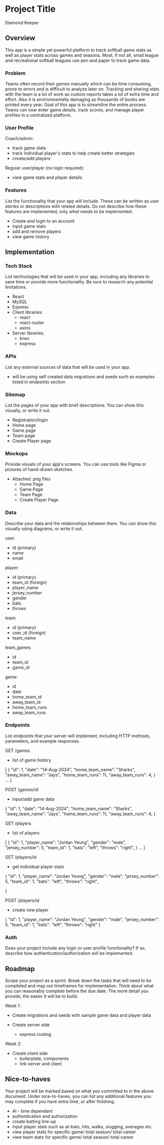 # Project Title

Diamond Keeper

## Overview

This app is a simple yet powerful platform to track softball game stats as well as player stats across games and seasons. Most, if not all, small league and recreational softball leagues use pen and paper to track game data.

### Problem

Teams often record their games manually which can be time consuming, prone to errors and is difficult to analyze later on. Tracking and sharing stats with the team is a lot of work as custom reports takes a lot of extra time and effort. Also it is environmentally damaging as thousands of books are printed every year. Goal of this app is to streamline the entire process. Teams can now enter game details, track scores, and manage player profiles in a centralized platform.

### User Profile

Coach/admin:

- track game stats
- track individual player's stats to help create better strategies
- create/add players

Regular user/player (no login required):

- view game stats and player details

### Features

List the functionality that your app will include. These can be written as user stories or descriptions with related details. Do not describe _how_ these features are implemented, only _what_ needs to be implemented.

- Create and login to an account
- input game stats
- add and remove players
- view game history

## Implementation

### Tech Stack

List technologies that will be used in your app, including any libraries to save time or provide more functionality. Be sure to research any potential limitations.

- React
- MySQL
- Express
- Client libraries:
  - react
  - react-router
  - axios
- Server libraries:
  - knex
  - express

### APIs

List any external sources of data that will be used in your app.

- will be using self created data migrations and seeds such as examples listed in endpoints section

### Sitemap

List the pages of your app with brief descriptions. You can show this visually, or write it out.

- Registration/login
- Home page
- Game page
- Team page
- Create Player page

### Mockups

Provide visuals of your app's screens. You can use tools like Figma or pictures of hand-drawn sketches.

- Attached .png files
  - Home Page
  - Game Page
  - Team Page
  - Create Player Page

### Data

Describe your data and the relationships between them. You can show this visually using diagrams, or write it out.

user:

- id (primary)
- name
- email

player:

- id (primary)
- team_id (foreign)
- player_name
- jersey_number
- gender
- bats
- throws

team:

- id (primary)
- user_id (foreign)
- team_name

team_games

- id
- team_id
- game_id

game:

- id
- date
- home_team_id
- away_team_id
- home_team_runs
- away_team_runs

### Endpoints

List endpoints that your server will implement, including HTTP methods, parameters, and example responses.

GET /games

- list of game history

[
{
"id": 1,
"date": "14-Aug-2024",
"home_team_name": "Sharks",
"away_team_name": "Jays",
"home_team_runs": 11,
"away_team_runs": 4,
}
...
]

POST /games/id

- input/add game data

{
"id": 1,
"date": "14-Aug-2024",
"home_team_name": "Sharks",
"away_team_name": "Jays",
"home_team_runs": 11,
"away_team_runs": 4,
}

GET /players

- list of players

[
{
"id": 1,
"player_name": "Jordan Yeung",
"gender": "male",
"jersey_number": 5,
"team_id": 1,
"bats": "left",
"throws": "right",
}
...
]

GET /players/id

- get individual player stats

{
"id": 1,
"player_name": "Jordan Yeung",
"gender": "male",
"jersey_number": 5,
"team_id": 1,
"bats": "left",
"throws": "right",

}

POST /players/id

- create new player

{
"id": 1,
"player_name": "Jordan Yeung",
"gender": "male",
"jersey_number": 5,
"team_id": 1,
"bats": "left",
"throws": "right"
}

### Auth

Does your project include any login or user profile functionality? If so, describe how authentication/authorization will be implemented.

## Roadmap

Scope your project as a sprint. Break down the tasks that will need to be completed and map out timeframes for implementation. Think about what you can reasonably complete before the due date. The more detail you provide, the easier it will be to build.

Week 1:

- Create migrations and seeds with sample game data and player data

- Create server side
  - express routing

Week 2:

- Create client side
  - boilerplate, components
  - link server and client

## Nice-to-haves

Your project will be marked based on what you committed to in the above document. Under nice-to-haves, you can list any additional features you may complete if you have extra time, or after finishing.

- AI - time dependant
- authentication and authorization
- create batting line-up
- input player stats such as at-bats, hits, walks, slugging, averages etc.
- view player stats for specific game/ total season/ total career
- view team stats for specific game/ total season/ total career
